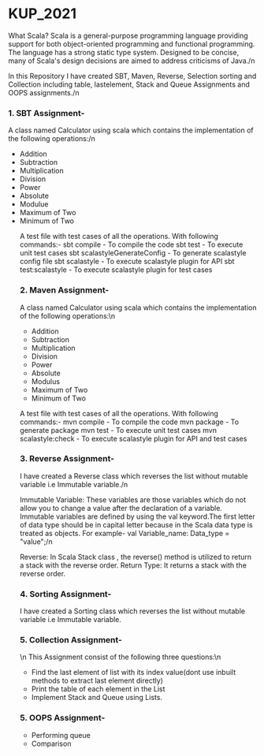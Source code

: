 # KUP_2021

What Scala? Scala is a general-purpose programming language providing support for both object-oriented programming and functional programming. The language has a strong static type system. Designed to be concise, many of Scala's design decisions are aimed to address criticisms of Java./n

In this Repository 
I have created SBT, Maven, Reverse, Selection sorting and Collection including table, lastelement, Stack and Queue Assignments and OOPS assignments./n

<H3>1. SBT Assignment-</H3>
A class named Calculator using scala which contains the implementation of the following operations:/n
<ul>
<li>Addition</li>
<li>Subtraction</li>
<li>Multiplication</li>
<li>Division</li>
<li>Power</li>
<li>Absolute</li>
<li>Modulue</li>
<li>Maximum of Two</li>
<li>Minimum of Two</li>

A test file with test cases of all the operations.
With following commands:-
sbt compile - To compile the code
sbt test - To execute unit test cases
sbt scalastyleGenerateConfig - To generate scalastyle config file
sbt scalastyle - To execute scalastyle plugin for API
sbt test:scalastyle - To execute scalastyle plugin for test cases

<H3>2. Maven Assignment-</H3>
A class named Calculator using scala which contains the implementation of the following operations:\n
<ul>
<li>Addition</li>
<li>Subtraction</li>
<li>Multiplication</li>
<li>Division</li>
<li>Power</li>
<li>Absolute</li>
<li>Modulus</li>
<li>Maximum of Two</li>
<li>Minimum of Two</li>
</ul>

A test file with test cases of all the operations.
With following commands:-
mvn compile - To compile the code
mvn package - To generate package
mvn test - To execute unit test cases
mvn scalastyle:check - To execute scalastyle plugin for API and test cases

<H3>3. Reverse Assignment-</H3>
I have created a Reverse class which reverses the list without mutable variable i.e Immutable variable./n

Immutable Variable: These variables are those variables which do not allow you to change a value after the declaration of a variable. Immutable variables are defined by using the val keyword.The first letter of data type should be in capital letter because in the Scala data type is treated as objects. For example- val Variable_name: Data_type = "value";/n

Reverse: In Scala Stack class , the reverse() method is utilized to return a stack with the reverse order. Return Type: It returns a stack with the reverse order.

<H3>4. Sorting Assignment-</H3>
I have created a Sorting class which reverses the list without mutable variable i.e Immutable variable.

<H3>5. Collection Assignment-</H3>\n
This Assignment consist of the following three questions:\n
<ul>
<li>Find the last element of list with its index value(dont use inbuilt methods to extract last element directly)</li>
<li>Print the table of each element in the List</li>
<li>Implement Stack and Queue using Lists.</li>
  </ul>


<H3>5. OOPS Assignment-</H3>
<ul> 
  <li> Performing queue </li>
  <li> Comparison </li>
  </ul>



